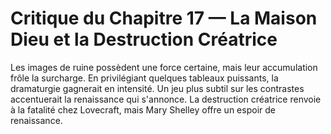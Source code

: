 # Critique du Chapitre 17 — La Maison Dieu et la Destruction Créatrice
Les images de ruine possèdent une force certaine, mais leur accumulation frôle la surcharge. En privilégiant quelques tableaux puissants, la dramaturgie gagnerait en intensité. Un jeu plus subtil sur les contrastes accentuerait la renaissance qui s'annonce.
La destruction créatrice renvoie à la fatalité chez Lovecraft, mais Mary Shelley offre un espoir de renaissance.
